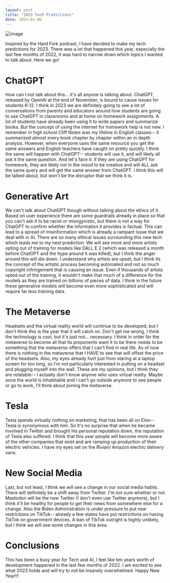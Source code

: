 ```yaml
---
layout: post
title: "2023 Tech Predictions"
date: 2023-01-06
---
```

![image]({{site.url}}/assets/images/Predict_files/Banner.png)
 
Inspired by the Hard Fork podcast, I have decided to make my tech predictions for 2023. There was a lot that happened this year, especially the last few months of 2022, it was hard to narrow down which topics I wanted to talk about. Here we go!

 
<h1> ChatGPT </h1>
How can I not talk about this... it's all anyone is talking about. ChatGPT, released by OpenAI at the end of November, is bound to cause issues for students K-12. I think in 2023 we are definitely going to see a lot of conversations from parents and educators around how students are going to use ChatGPT in classrooms and at home on homework assignments. A lot of students have already been using it to write papers and summarize books. But the concept of using the internet for homework help is not new. I remember in high school Cliff Notes was my lifeline in English classes-- it summarized almost every book chapter by chapter within an in depth analysis. However, when everyone uses the same resource you get the same answers and English teachers have caught on pretty quickly. I think the same will happen with ChatGPT-- students will use it, and will likely all ask it the same question. And let's face it: if they are using ChatGPT for homework, they are likely not in the mood to be creative and will ALL ask the same query and will get the same answer from ChatGPT. I think this will be talked about, but won't be the disruptor that we think it is.
 
<h1>Generative Art</h1>
We can't talk about ChatGPT though without talking about the ethics of it. Based on user experience there are some guardrails already in place so that you can't ask it to be racist or misogynistic, but there is not a way for ChatGPT to confirm whether the information it provides is factual. This can lead to a spread of misinformation which is already a rampant issue that we deal with in AI. There are so many ethical issues surrounding this new tech which leads me to my next prediction: We will see more and more artists opting out of training for models like DALL E 2 (which was released a month before ChatGPT and the hype around it was killed), but I think the anger around this will die down. I understand why artists are upset, but I think its the concept of the artistic process becoming automated and not so much copyright infringement that is causing an issue. Even if thousands of artists opted out of the training, it wouldn't make that much of a difference for the models as they are trained on billions of pieces of data. I think in the future these generative models will become even more sophisticated and will require far less training data.
 
<h1>The Metaverse</h1>
Headsets and the virtual reality world will continue to be developed, but I don't think this is the year that it will catch on. Don't get me wrong, I think the technology is cool, but it's just not... necessary. I think in order for the metaverse to become all that its proponents want it to be there needs to be something that the metaverse offers that I can't find in real life. As of now there is nothing in the metaverse that I HAVE to see that will offset the price of the headsets. Also, my eyes already hurt just from staring at a laptop screen for too long, so I'm not particularly interested in putting on a headset and plugging myself into the wall. These are my opinions, but I think they are relatable-- I actually don't know anyone who uses virtual reality. Maybe once the world is inhabitable and I can't go outside anymore to see people or go to work, I'll think about joining the metaverse.
 
<h1>Tesla</h1>
Tesla spends virtually nothing on marketing, that has been all on Elon-- Tesla is synonymous with him. So it's no surprise that when he became involved in Twitter and brought his personal reputation down, the reputation of Tesla also suffered. I think that this year people will become more aware of the other companies that exist and are ramping up production of their electric vehicles. I have my eyes set on the Rivian/ Amazon electric delivery vans.
 
<h1>New Social Media</h1>
Last, but not least, I think we will see a change in our social media habits. There will definitely be a shift away from Twitter. I'm not sure whether or not Mastodon will be the new Twitter (I don't even use Twitter anymore), but I think it'll be healthy for people to get their news from somewhere else for a change. Also the Biden Administration is under pressure to put new restrictions on TikTok-- already a few states have put restrictions on having TikTok on government devices. A ban of TikTok outright is highly unlikely, but I think we will see some changes in this area.
 
<h1>Conclusions</h1>
This has been a busy year for Tech and AI, I feel like ten years worth of development happened in the last few months of 2022. I am excited to see what 2023 holds and will try to not be insanely overwhelmed. Happy New Year!!! 

